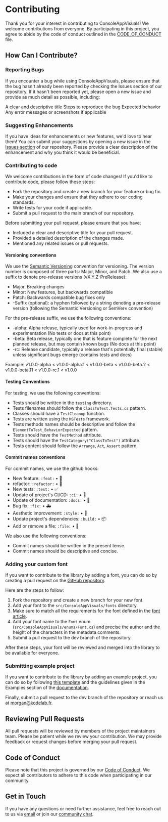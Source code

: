 # Contributing

Thank you for your interest in contributing to ConsoleAppVisuals! We welcome contributions from everyone. By participating in this project, you agree to abide by the code of conduct outlined in the [CODE_OF_CONDUCT](CODE_OF_CONDUCT.md) file.

## How Can I Contribute?

### Reporting Bugs

If you encounter a bug while using ConsoleAppVisuals, please ensure that the bug hasn't already been reported by checking the Issues section of our repository. If it hasn't been reported yet, please open a new issue and provide as much detail as possible, including:

A clear and descriptive title
Steps to reproduce the bug
Expected behavior
Any error messages or screenshots if applicable

### Suggesting Enhancements

If you have ideas for enhancements or new features, we'd love to hear them! You can submit your suggestions by opening a new issue in the [Issues section](https://github.com/MorganKryze/ConsoleAppVisuals/issues) of our repository. Please provide a clear description of the enhancement and why you think it would be beneficial.

### Contributing to code

We welcome contributions in the form of code changes! If you'd like to contribute code, please follow these steps:

- Fork the repository and create a new branch for your feature or bug fix.
- Make your changes and ensure that they adhere to our coding standards.
- Write tests for your code if applicable.
- Submit a pull request to the main branch of our repository.

Before submitting your pull request, please ensure that you have:

- Included a clear and descriptive title for your pull request.
- Provided a detailed description of the changes made.
- Mentioned any related issues or pull requests.

#### Versioning conventions

We use the [Semantic Versioning](https://semver.org/) convention for versioning. The version number is composed of three parts: Major, Minor, and Patch. We also use a suffix to denote pre-release versions (vX.Y.Z-PreRelease):

- Major. Breaking changes
- Minor: New features, but backwards compatible
- Patch: Backwards compatible bug fixes only
- -Suffix (optional): a hyphen followed by a string denoting a pre-release version (following the Semantic Versioning or SemVer« convention)

For the pre-release suffix, we use the following conventions:

- -alpha: Alpha release, typically used for work-in-progress and experimentation (No tests or docs at this point)
- -beta: Beta release, typically one that is feature complete for the next planned release, but may contain known bugs (No docs at this point)
- -rc: Release candidate, typically a release that's potentially final (stable) unless significant bugs emerge (contains tests and docs)

Example: v1.0.0-alpha < v1.0.0-alpha.1 < v1.0.0-beta < v1.0.0-beta.2 < v1.0.0-beta.11 < v1.0.0-rc.1 < v1.0.0

#### Testing Conventions

For testing, we use the following conventions:

- Tests should be written in the `testing` directory.
- Tests filenames should follow the `ClassToTest.Tests.cs` pattern.
- Classes should have a `TestCleanup` function.
- Tests are written using the `MSTests` framework.
- Tests methods names should be descriptive and follow the `ElementToTest_BehaviorExpected` pattern.
- Tests should have the `TestMethod` attribute.
- Tests should have the `TestCategory("ClassToTest")` attribute.
- Tests content should follow the `Arrange`, `Act`, `Assert` pattern.

#### Commit names conventions

For commit names, we use the github hooks:

- New feature: `:feat:` • 🌟
- refactor: `:refactor:` • 🚧
- New tests: `:test:` • ✅
- Update of project's CI/CD: `:ci:` • 🤖
- Update of documentation: `:docs:` • 📖
- Bug fix: `:fix:` • 🚑
- Aesthetic improvement: `:style:` • 💄
- Update project's dependencies: `:build:` • 📦
- Add or remove a file: `:file:` • 📄

We also use the following conventions:

- Commit names should be written in the present tense.
- Commit names should be descriptive and concise.

### Adding your custom font

If you want to contribute to the library by adding a font, you can do so by creating a pull request on the [GitHub repository](https://github.com/MorganKryze/ConsoleAppVisuals/pulls).

Here are the steps to follow:

1. Fork the repository and create a new branch for your new font.
2. Add your font to the `src/ConsoleAppVisuals/fonts` directory.
3. Make sure to match all the requirements for the font defined in the [font article](https://morgankryze.github.io/ConsoleAppVisuals/articles/create_font.html).
4. Add your font name to the `Font` enum (`src/ConsoleAppVisuals/enums/Font.cs`) and precise the author and the height of the characters in the metadata comments.
5. Submit a pull request to the dev branch of the repository.

After these steps, your font will be reviewed and merged into the library to be available for everyone.

### Submitting example project

If you want to contribute to the library by adding an example project, you can do so by following [this template](https://github.com/MorganKryze/ConsoleAppVisuals/blob/main/.github/example_template.md) and the guidelines given in the Examples section of the [documentation](https://morgankryze.github.io/ConsoleAppVisuals/examples).

Finally, submit a pull request to the dev branch of the repository or reach us at [morgan@kodelab.fr](mailto:morgan@kodelab.fr).

## Reviewing Pull Requests

All pull requests will be reviewed by members of the project maintainers team. Please be patient while we review your contribution. We may provide feedback or request changes before merging your pull request.

## Code of Conduct

Please note that this project is governed by our [Code of Conduct](CODE_OF_CONDUCT.md). We expect all contributors to adhere to this code when participating in our community.

## Get in Touch

If you have any questions or need further assistance, feel free to reach out to us via [email](mailto:morgan@kodelab.fr) or join our [community chat](https://github.com/MorganKryze/ConsoleAppVisuals/discussions).
